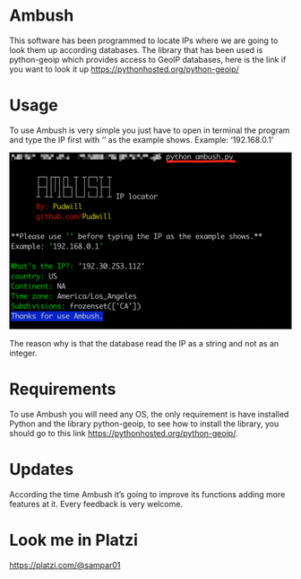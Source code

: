 # Ambush

This software has been programmed to locate IPs where we are going to look them up according databases.
The library that has been used is python-geoip which provides access to GeoIP databases, here is the link if you want to look it up https://pythonhosted.org/python-geoip/

# Usage

To use Ambush is very simple you just have to open in terminal the program and type the IP first with ‘’  as the example shows.
Example: ‘192.168.0.1’

![](pic/ambushpic.png)

The reason why is that the database read the IP as a string and not as an integer.

# Requirements

To use Ambush you will need any OS, the only requirement is have installed Python and the library python-geoip, to see how to install the library, you should go to this link https://pythonhosted.org/python-geoip/.

# Updates

According the time Ambush it’s going to improve its functions adding more features at it. Every feedback is very welcome.

# Look me in Platzi

https://platzi.com/@sampar01

